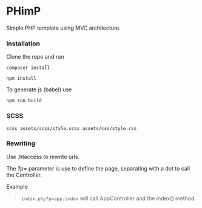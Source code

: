 # PHimP

Simple PHP template using MVC architecture.

### Installation

Clone the repo and run

```
composer install
```

```
npm install
```

To generate js (babel) use

```
npm run build 
```


### SCSS

```
scss assets/scss/style.scss assets/css/style.css
```

### Rewriting

Use .htaccess to rewrite urls.

The *?p=* parameter is use to define the page, separating with a dot to call the Controller.

Example
> `index.php?p=app.index` will call AppController and the index() method.
